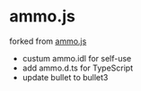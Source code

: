 ammo.js
=======

forked from [ammo.js](https://github.com/kripken/ammo.js)


* custum ammo.idl for self-use
* add ammo.d.ts for TypeScript
* update bullet to bullet3
